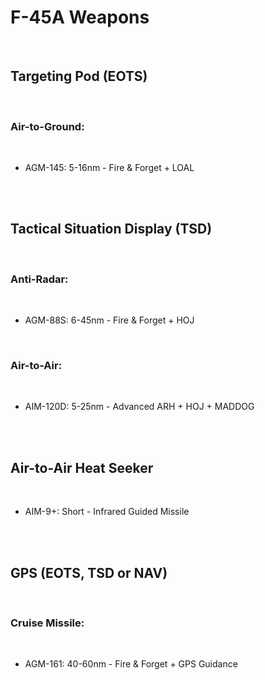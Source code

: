 # F-45A Weapons

<br>

## **Targeting Pod (EOTS)**

<br>

### **Air-to-Ground:**

<br>

- AGM-145: 5-16nm - Fire & Forget + LOAL

<br><br>

## **Tactical Situation Display (TSD)**

<br>

### **Anti-Radar:**

<br>

- AGM-88S: 6-45nm - Fire & Forget + HOJ

<br>

### **Air-to-Air:**

<br>

- AIM-120D: 5-25nm - Advanced ARH + HOJ + MADDOG

<br><br>

## **Air-to-Air Heat Seeker**

<br>

- AIM-9+: Short - Infrared Guided Missile

<br><br>

## **GPS (EOTS, TSD or NAV)**

<br>

### **Cruise Missile:**

<br>

- AGM-161: 40-60nm - Fire & Forget + GPS Guidance

<br>
